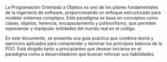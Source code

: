 La Programación Orientada a Objetos es uno de los pilares fundamentales de la ingeniería de software, proporcionando un enfoque estructurado para modelar sistemas complejos. Este paradigma se basa en conceptos como clases, objetos, herencia, encapsulamiento y polimorfismo, que permiten representar y manipular entidades del mundo real en el código.

En este documento, se presenta una guía práctica que combina teoría y ejercicios aplicados para comprender y dominar los principios básicos de la POO. Está dirigido tanto a principiantes que desean iniciarse en el paradigma como a desarrolladores que buscan reforzar sus habilidades.
